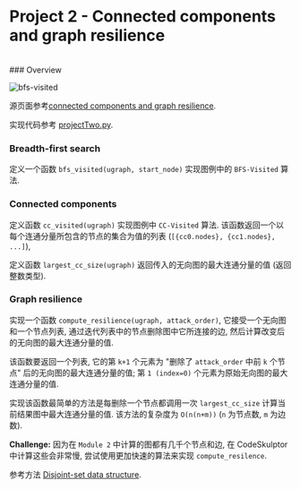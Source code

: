 # Project 2 - Connected components and graph resilience

<br>
### Overview

![bfs-visited](https://github.com/HexTeto/algorithmic-thinking/blob/master/ref/BFS-CC-Visited.jpg)

源页面参考[connected components and graph resilience](https://class.coursera.org/algorithmicthink-001/wiki/Programming_assignment_3).

实现代码参考 [projectTwo.py](https://github.com/HexTeto/algorithmic-thinking/blob/master/src/projectTwo.py).

### Breadth-first search

定义一个函数 `bfs_visited(ugraph, start_node)` 实现图例中的 `BFS-Visited` 算法.

### Connected components

定义函数 `cc_visited(ugraph)` 实现图例中 `CC-Visited` 算法.
该函数返回一个以每个连通分量所包含的节点的集合为值的列表 (`[{cc0.nodes}, {cc1.nodes}, ...]`),

定义函数 `largest_cc_size(ugraph)` 返回传入的无向图的最大连通分量的值 (返回整数类型).

### Graph resilience

实现一个函数 `compute_resilience(ugraph, attack_order)`,
它接受一个无向图和一个节点列表, 通过迭代列表中的节点删除图中它所连接的边, 然后计算改变后的无向图的最大连通分量的值.

该函数要返回一个列表, 它的第 `k+1` 个元素为 "删除了 `attack_order` 中前 `k` 个节点" 后的无向图的最大连通分量的值;
第 `1 (index=0)` 个元素为原始无向图的最大连通分量的值.

实现该函数最简单的方法是每删除一个节点都调用一次 `largest_cc_size` 计算当前结果图中最大连通分量的值.
该方法的复杂度为 `O(n(n+m))` (`n` 为节点数, `m` 为边数).

__Challenge:__ 因为在 `Module 2` 中计算的图都有几千个节点和边,
在 CodeSkulptor 中计算这些会非常慢, 尝试使用更加快速的算法来实现 `compute_resilence`.

参考方法 [Disjoint-set data structure](https://en.wikipedia.org/wiki/Disjoint-set_data_structure#Disjoint-set_linked_lists).
